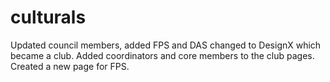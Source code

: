 # culturals

Updated council members, added FPS and DAS changed to DesignX which became a club.
Added coordinators and core members to the club pages.
Created a new page for FPS.

